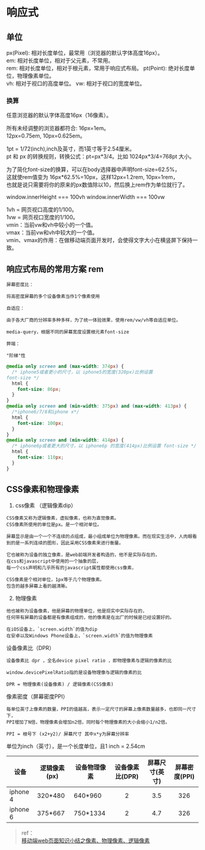 # 响应式

## 单位
px(Pixel): 相对长度单位，最常用（浏览器的默认字体高度16px）。  
em:   相对长度单位，相对于父元素，不常用。  
rem:  相对长度单位，相对于根元素，常用于响应式布局。
pt(Point): 绝对长度单位，物理像素单位。  
vh:   相对于视口的高度单位。
vw:   相对于视口的宽度单位。

### 换算

任意浏览器的默认字体高度16px（16像素）。

所有未经调整的浏览器都符合: 16px=1em。  
12px=0.75em, 10px=0.625em。  

1pt = 1/72(inch),inch及英寸，而1英寸等于2.54厘米。  
pt 和 px 的转换规则，转换公式：pt=px\*3/4。比如 1024px\*3/4=768pt 大小。

为了简化font-size的换算，可以在body选择器中声明font-size=62.5%，  
这就使rem值变为 16px*62.5%=10px，这样12px=1.2rem, 10px=1rem，  
也就是说只需要将你的原来的px数值除以10，然后换上rem作为单位就行了。

window.innerHeight === 100vh
window.innerWidth === 100vw

1vh = 网页视口高度的1/100。  
1vw = 网页视口宽度的1/100。  
vmin：当前vw和vh中较小的一个值。  
vmax：当前vw和vh中较大的一个值。  
vmin、vmax的作用：在做移动端页面开发时，会使得文字大小在横竖屏下保持一致。

## 响应式布局的常用方案 rem

```
屏幕密度比：

将高密度屏幕的多个设备像素当作1个像素使用

自适应：

由于各大厂商的分辨率多种多样，为了统一体验效果，使用rem/vw/vh等自适应单位。

media-query，根据不同的屏幕宽度设置根元素font-size

弊端：

"阶梯"性
```

```css
@media only screen and (max-width: 374px) {
  /* iphone5或者更小的尺寸，以 iphone5的宽度(320px)比例设置
font-size */
  html {
    font-size: 86px;
  }
}
@media only screen and (min-width: 375px) and (max-width: 413px) {
  /*iphone6/7/8和iphone x*/
  html {
    font-size: 100px;
  }
}
@media only screen and (min-width: 414px) {
  /* iphone6p或者更大的尺寸，以 iphone6p 的宽度(414px)比例设置 font-size */
  html {
    font-size: 110px;
  }
}
```

## CSS像素和物理像素

1. css像素 （逻辑像素dip）

```:no-line-numbers
CSS像素又称为逻辑像素，虚拟像素，也称为直觉像素。
CSS像素所使用的单位是px。是一个相对单位。

屏幕显示是由一个一个不连续的点组成，最小组成单位为物理像素。而在现实生活中，人肉眼看到的是一系列连续的图形，因此采用CSS像素来进行衡量。

它也被称为设备的独立像素，是web前端开发者构造的，他不是实际存在的，
在css和javascript中使用的一个抽象的层，
每一个css声明和几乎所有的javascript属性都使用css像素，

CSS像素是个相对单位，1px等于几个物理像素。
包含的越多屏幕上看的越清晰。
```

2. 物理像素

```:no-line-numbers
他也被称为设备像素，他是屏幕的物理单位，他是现实中实际存在的，
任何带有屏幕的设备都是有像素组成的，他的像素是在出厂的时候是已经设置好的。

在iOS设备上，`screen.width`的值为dip
在安卓以及Windows Phone设备上，`screen.width`的值为物理像素
```

设备像素比（DPR）

```:no-line-numbers
设备像素比 dpr ，全名device pixel ratio ，即物理像素与逻辑的像素的比

window.devicePixelRatio指的是设备物理像与逻辑的像素的比

DPR = 物理像素(设备像素) / 逻辑像素(CSS像素)
```

像素密度（屏幕密度PPI）

```:no-line-numbers
每单位英寸上像素的数量，PPI的值越高，表示一定尺寸的屏幕上像素数量越多，也即同一尺寸下，  
PPI增加了N倍，物理像素会增加n2倍，同时每个物理像素的大小会缩小1/n2倍。

PPI = 根号下 (x2+y2)/ 屏幕尺寸 其中x*y为屏幕分辨率
```

单位为inch（英寸），是一个长度单位，且1 inch = 2.54cm

| 设备 | 逻辑像素(px) | 设备物理像素 | 设备像素比(DPR) | 屏幕尺寸(英寸)  | 屏幕密度(PPI) |
| - | - | - | :-: | :-: | :-: |
| iphone 4 | 320*480 | 640*960 | 2 | 3.5 | 326 |
| iphone 6 | 375*667 | 750*1334 | 2 | 4.7 | 326 |

> ref：  
> [移动端web页面知识小结之像素、物理像素、逻辑像素](https://blog.csdn.net/aiolos1111/article/details/51880223)

